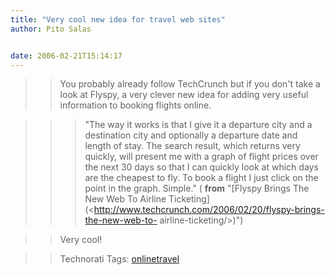 ```yaml
---
title: "Very cool new idea for travel web sites"
author: Pito Salas


date: 2006-02-21T15:14:17
---
```



>>

>> You probably already follow TechCrunch but if you don't take a look at
Flyspy, a very clever new idea for adding very useful information to booking
flights online.

>>

>>> "The way it works is that I give it a departure city and a destination
city and optionally a departure date and length of stay. The search result,
which returns very quickly, will present me with a graph of flight prices over
the next 30 days so that I can quickly look at which days are the cheapest to
fly. To book a flight I just click on the point in the graph. Simple." (
**from** "[Flyspy Brings The New Web To Airline
Ticketing](<http://www.techcrunch.com/2006/02/20/flyspy-brings-the-new-web-to-
airline-ticketing/>)")

>>

>> Very cool!

>>

>> Technorati Tags:
[onlinetravel](<http://www.technorati.com/tag/onlinetravel>)


